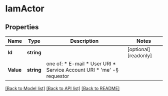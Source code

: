 # IamActor

## Properties

Name | Type | Description | Notes
------------ | ------------- | ------------- | -------------
**Id** | **string** |  | [optional] [readonly] 
**Value** | **string** | one of: * E-mail * User URI * Service Account URI * &#39;me&#39; -§ requestor | 

[[Back to Model list]](../README.md#documentation-for-models) [[Back to API list]](../README.md#documentation-for-api-endpoints) [[Back to README]](../README.md)


